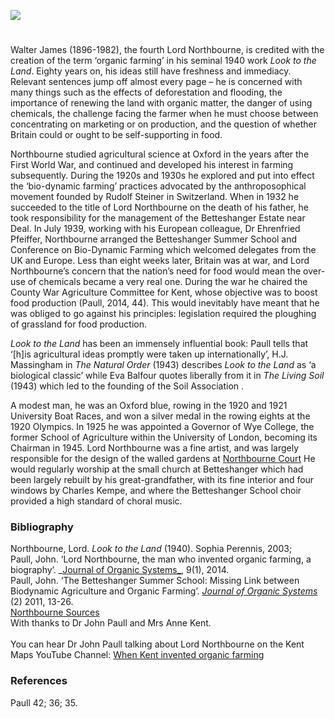 <a href="https://juncture-digital.org"><img src="https://juncture-digital.org/images/ve-button.png"/></a>
<param author="Diana Hirst" banner="https://upload.wikimedia.org/wikipedia/commons/5/51/Northbourne_Park_School%2C_Betteshanger_-_geograph.org.uk_-_2220542.jpg" layout="vtl" title="Walter James, Fouth Lord Northbourne, ‘Inventor of Organic Farming’" ve-config=""/>

<param aliases="Deal" eid="Q1011096" ve-entity=""/>
<param aliases="Betteshanger Estate" eid="Q107344871" ve-entity=""/>
<param aliases="Wye College" eid="Q3570204" ve-entity=""/>
<param aliases="Northbourne Court" eid="Q26530191" ve-entity=""/>
<param aliases="small church" eid="Q26530191" ve-entity=""/>
<param aliases="Betteshanger" eid="Q4898591" ve-entity=""/>
<param aliases="Betteshanger School" eid="Q17557759" ve-entity=""/>

#

Walter James (1896-1982), the fourth Lord Northbourne, is credited with the creation of the term ‘organic farming’ in his seminal 1940 work _Look to the Land_.  Eighty years on, his ideas still have freshness and immediacy. Relevant sentences jump off almost every page – he is concerned with many things such as the effects of deforestation and flooding, the importance of renewing the land with organic matter, the danger of using chemicals, the challenge facing the farmer when he must choose between concentrating on marketing or on production, and the question of whether Britain could or ought to be self-supporting in food.
<param ve-image-v2 manifest="https://iiif.juncture-digital.org/wc:Walter_James.jpg/manifest.json">

Northbourne studied agricultural science at Oxford in the years after the First World War, and continued and developed his interest in farming subsequently. During the 1920s and 1930s he explored and put into effect the ‘bio-dynamic farming’ practices advocated by the anthroposophical movement founded by Rudolf Steiner in Switzerland. When in 1932 he succeeded to the title of Lord Northbourne on the death of his father, he took responsibility for the management of the Betteshanger Estate near Deal. In July 1939, working with his European colleague, Dr Ehrenfried Pfeiffer, Northbourne arranged the Betteshanger Summer School and Conference on Bio-Dynamic Farming which welcomed delegates from the UK and Europe.  Less than eight weeks later, Britain was at war, and Lord Northbourne’s concern that the nation’s need for food would mean the over-use of chemicals became a very real one. During the war he chaired the County War Agriculture Committee for Kent, whose objective was to boost food production (Paull, 2014, 44). This would inevitably have meant that he was obliged to go against his principles: legislation required the ploughing of grassland for food production.
<param ve-image-v2 manifest="https://iiif.juncture-digital.org/wc:Betteshanger_House%2C_Northbourne_Geograph-3389049-by-Stephen-Richards.jpg/manifest.json">
<param ve-image-v2 manifest="https://iiif.juncture-digital.org/wc:Deal_beach_-_geograph.org.uk_-_2135494.jpg/manifest.json">
<param center="Q107344871" ve-map="" zoom="10"/>
<param center="Q1011096" ve-map="" zoom="10"/>

_Look to the Land_ has been an immensely influential book: Paull tells that ‘[h]is agricultural ideas promptly were taken up internationally’, H.J. Massingham in _The Natural Order_ (1943) describes _Look to the Land_ as ‘a biological classic’ while Eva Balfour quotes liberally from it in _The Living Soil_ (1943) which led to the founding of the Soil Association . 
<param ve-image-v2 manifest="https://iiif.juncture-digital.org/wc:Field_of_lettuce_near_Betteshanger_-_geograph.org.uk_-_452346.jpg/manifest.json">

A modest man, he was an Oxford blue, rowing in the 1920 and 1921 University Boat Races, and won a silver medal in the rowing eights at the 1920 Olympics. In 1925 he was appointed a Governor of Wye College, the former School of Agriculture within the University of London, becoming its Chairman in 1945. Lord Northbourne was a fine artist, and was largely responsible for the design of the walled gardens at [Northbourne Court]( https://www.parksandgardens.org/places/northbourne-court) He would regularly worship at the small church at Betteshanger which had been largely rebuilt by his great-grandfather, with its fine interior and four windows by Charles Kempe, and where the Betteshanger School choir provided a high standard of choral music.
<param ve-image-v2 manifest="https://iiif.juncture-digital.org/wc:Wye-college.jpg/manifest.json">
<param ve-image-v2 manifest="https://iiif.juncture-digital.org/wc:Gate_entrance_to_Northbourne_Court_grounds_-_geograph.org.uk_-_1000949.jpg/manifest.json">
<param ve-image-v2 manifest="https://iiif.juncture-digital.org/wc:St_Mary_Betteshanger_1.jpg/manifest.json">
<param ve-image-v2 manifest="https://iiif.juncture-digital.org/wc:Entrance_building_to_Northbourne_Park_School._-_geograph.org.uk_-_303682.jpg/manifest.json">
<param center="Q3570204" ve-map="" zoom="10"/>
<param center="Q26530191" ve-map="" zoom="10"/>
<param center="Q26530282" ve-map="" zoom="10"/>
<param center="Q4898591" ve-map="" zoom="10"/>
<param center="Q17557759" ve-map="" zoom="10"/>

### Bibliography

Northbourne, Lord. _Look to the Land_ (1940). Sophia Perennis, 2003;   
Paull, John. ‘Lord Northbourne, the man who invented organic farming, a biography’. _[Journal of Organic Systems_](https://orgprints.org/26547/12/26547.pdf ), 9(1), 2014.    
Paull, John. ‘The Betteshanger Summer School: Missing Link between Biodynamic Agriculture and Organic Farming’. [_Journal of Organic Systems_](https://orgprints.org/19511/) (2) 2011, 13-26.   
[Northbourne Sources](https://northbourneblog.wordpress.com/)   
With thanks to Dr John Paull and Mrs Anne Kent.   
<br/>
You can hear Dr John Paull talking about Lord Northbourne on the Kent Maps YouTube Channel: [When Kent invented organic farming](https://youtu.be/apVjloO_MYY)

### References

Paull 42; 36; 35.
